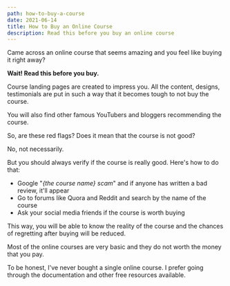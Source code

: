 ```yaml
---
path: how-to-buy-a-course
date: 2021-06-14
title: How to Buy an Online Course
description: Read this before you buy an online course
---
```


Came across an online course that seems amazing and you feel like buying it right away?

**Wait! Read this before you buy.**

Course landing pages are created to impress you. All the content, designs, testimonials are put in such a way that it becomes tough to not buy the course.

You will also find other famous YouTubers and bloggers recommending the course.

So, are these red flags? Does it mean that the course is not good?

No, not necessarily.

But you should always verify if the course is really good. Here's how to do that:

-   Google "*{the course name} scam*" and if anyone has written a bad review, it'll appear
-   Go to forums like Quora and Reddit and search by the name of the course
-   Ask your social media friends if the course is worth buying

This way, you will be able to know the reality of the course and the chances of regretting after buying will be reduced.

Most of the online courses are very basic and they do not worth the money that you pay.

To be honest, I've never bought a single online course. I prefer going through the documentation and other free resources available.